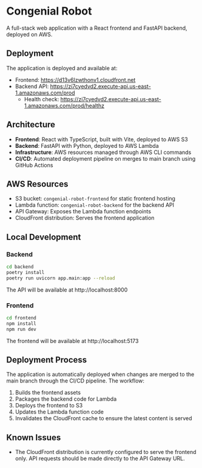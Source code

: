 # Congenial Robot

A full-stack web application with a React frontend and FastAPI backend, deployed on AWS.

## Deployment

The application is deployed and available at:

- Frontend: https://d13v6lzwthonv1.cloudfront.net
- Backend API: https://zi7cyedvd2.execute-api.us-east-1.amazonaws.com/prod
  - Health check: https://zi7cyedvd2.execute-api.us-east-1.amazonaws.com/prod/healthz

## Architecture

- **Frontend**: React with TypeScript, built with Vite, deployed to AWS S3
- **Backend**: FastAPI with Python, deployed to AWS Lambda
- **Infrastructure**: AWS resources managed through AWS CLI commands
- **CI/CD**: Automated deployment pipeline on merges to main branch using GitHub Actions

## AWS Resources

- S3 bucket: `congenial-robot-frontend` for static frontend hosting
- Lambda function: `congenial-robot-backend` for the backend API
- API Gateway: Exposes the Lambda function endpoints
- CloudFront distribution: Serves the frontend application

## Local Development

### Backend

```bash
cd backend
poetry install
poetry run uvicorn app.main:app --reload
```

The API will be available at http://localhost:8000

### Frontend

```bash
cd frontend
npm install
npm run dev
```

The frontend will be available at http://localhost:5173

## Deployment Process

The application is automatically deployed when changes are merged to the main branch through the CI/CD pipeline. The workflow:

1. Builds the frontend assets
2. Packages the backend code for Lambda
3. Deploys the frontend to S3
4. Updates the Lambda function code
5. Invalidates the CloudFront cache to ensure the latest content is served

## Known Issues

- The CloudFront distribution is currently configured to serve the frontend only. API requests should be made directly to the API Gateway URL.
